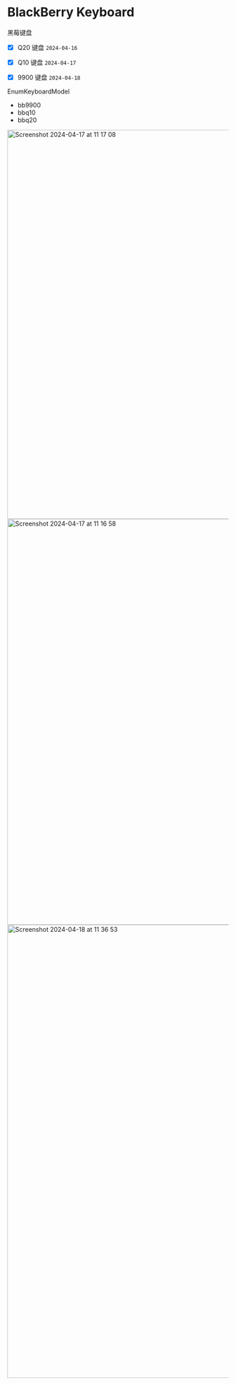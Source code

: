 # BlackBerry Keyboard

黑莓键盘

- [x] Q20 键盘 `2024-04-16`
- [x] Q10 键盘 `2024-04-17`
- [x] 9900 键盘 `2024-04-18`


EnumKeyboardModel
- bb9900
- bbq10
- bbq20


<img width="886" alt="Screenshot 2024-04-17 at 11 17 08" src="https://github.com/KyleBing/blackberry-keyboard/assets/12215982/1606f2c2-4a5c-4a6a-9cf7-5668bb4f738a">
<img width="924" alt="Screenshot 2024-04-17 at 11 16 58" src="https://github.com/KyleBing/blackberry-keyboard/assets/12215982/3cb16a31-e704-408c-8920-e769c8f7a33e">
<img width="1032" alt="Screenshot 2024-04-18 at 11 36 53" src="https://github.com/KyleBing/blackberry-keyboard/assets/12215982/0a07b5bc-828b-40a6-a403-eb4db91fa263">

